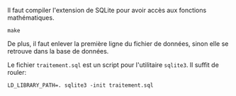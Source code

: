 Il faut compiler l'extension de SQLite pour avoir accès aux fonctions
mathématiques.

```
make
```

De plus, il faut enlever la première ligne du fichier de données, sinon elle se
retrouve dans la base de données.

Le fichier `traitement.sql` est un script pour l'utilitaire `sqlite3`. Il
suffit de rouler:

```
LD_LIBRARY_PATH=. sqlite3 -init traitement.sql
```

